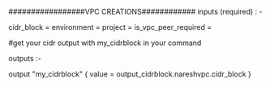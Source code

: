 #################VPC CREATIONS############
inputs (required) : -

cidr_block = 
environment = 
project = 
is_vpc_peer_required = 

#get your cidr output with my_cidrblock in your command

outputs :-
 
 output "my_cidrblock"  {
    value = output_cidrblock.nareshvpc.cidr_block
 }
   